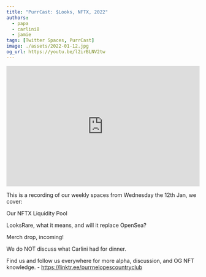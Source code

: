 ```yaml
---
title: "PurrCast: $Looks, NFTX, 2022"
authors:
  - papa
  - carlini8
  - jamie
tags: [Twitter Spaces, PurrCast]
image: ./assets/2022-01-12.jpg
og_url: https://youtu.be/l2irBLNV2tw
---
```


<iframe width="100%" height="315" src="https://www.youtube.com/embed/l2irBLNV2tw" title="YouTube video player" frameborder="0" allow="accelerometer; autoplay; clipboard-write; encrypted-media; gyroscope; picture-in-picture" allowFullScreen></iframe>

<!--truncate-->

This is a recording of our weekly spaces from Wednesday the 12th Jan, we cover: 

Our NFTX Liquidity Pool 

LooksRare, what it means, and will it replace OpenSea? 

Merch drop, incoming! 

We do NOT discuss what Carlini had for dinner. 

Find us and follow us everywhere for more alpha, discussion, and OG NFT knowledge. - https://linktr.ee/purrnelopescountryclub 